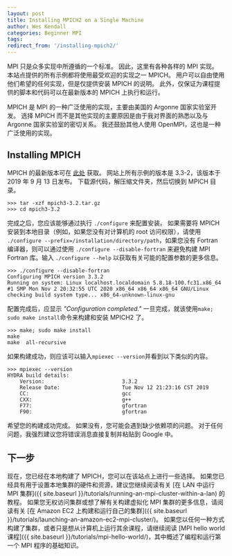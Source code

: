 ```yaml
---
layout: post
title: Installing MPICH2 on a Single Machine
author: Wes Kendall
categories: Beginner MPI
tags:
redirect_from: '/installing-mpich2/'
---
```


MPI 只是众多实现中所遵循的一个标准。
因此，这里有各种各样的 MPI 实现。
本站点提供的所有示例都将使用最受欢迎的实现之一 MPICH。
用户可以自由使用他们希望的任何实现，但是仅提供安装 MPICH 的说明。
此外，仅保证为课程提供的脚本和代码可以在最新版本的 MPICH 上执行和运行。

MPICH 是 MPI 的一种广泛使用的实现，主要由美国的 Argonne 国家实验室开发。
选择 MPICH 而不是其他实现的主要原因是由于我对界面的熟悉以及与 Argonne 国家实验室的密切关系。
我还鼓励其他人使用 OpenMPI，这也是一种广泛使用的实现。

## Installing MPICH

MPICH 的最新版本可在 [此处](https://www.mpich.org/) 获取。
网站上所有示例的版本是 3.3-2，该版本于 2019 年 9 月 13 日发布。
下载源代码，解压缩文件夹，然后切换到 MPICH 目录。

```
>>> tar -xzf mpich3-3.2.tar.gz
>>> cd mpich3-3.2
```

完成之后，您应该能够通过执行 `./configure` 来配置安装。
如果需要将 MPICH 安装到本地目录（例如，如果您没有对计算机的 root 访问权限），请使用 `./configure --prefix=/installation/directory/path`，如果您没有 Fortran 编译器，则可以通过使用 `./configure --disable-fortran` 来避免构建 MPI Fortran 库。输入 `./configure --help` 以获取有关可能的配置参数的更多信息。

```
>>> ./configure --disable-fortran
Configuring MPICH version 3.3.2
Running on system: Linux localhost.localdomain 5.8.18-100.fc31.x86_64 #1 SMP Mon Nov 2 20:32:55 UTC 2020 x86_64 x86_64 x86_64 GNU/Linux
checking build system type... x86_64-unknown-linux-gnu
```

配置完成后，应显示 *"Configuration completed."*
一旦完成，就该使用`make; sudo make install`命令来构建和安装 MPICH2 了。

```
>>> make; sudo make install
make
make  all-recursive

```

如果构建成功，则应该可以输入`mpiexec --version`并看到以下类似的内容。

```
>>> mpiexec --version
HYDRA build details:
    Version:                         3.3.2
    Release Date:                    Tue Nov 12 21:23:16 CST 2019
    CC:                              gcc
    CXX:                             g++
    F77:                             gfortran
    F90:                             gfortran
```

希望您的构建成功完成。
如果没有，您可能会遇到缺少依赖项的问题。
对于任何问题，我强烈建议您将错误消息直接复制并粘贴到 Google 中。

## 下一步

现在，您已经在本地构建了 MPICH，您可以在该站点上进行一些选择。
如果您已经具有用于设置本地集群的硬件和资源，建议您继续阅读有关 [在 LAN 中运行 MPI 集群]({{ site.baseurl }}/tutorials/running-an-mpi-cluster-within-a-lan) 的教程。
如果您无权访问集群或想了解有关构建虚拟化 MPI 集群的更多信息，请阅读有关 [在 Amazon EC2 上构建和运行自己的集群]({{ site.baseurl }}/tutorials/launching-an-amazon-ec2-mpi-cluster/)。
如果您以任何一种方式构建了集群，或者只是想从计算机上运行其余课程，请继续阅读 [MPI hello world 课程]({{ site.baseurl }}/tutorials/mpi-hello-world/)，其中概述了编程和运行第一个 MPI 程序的基础知识。
